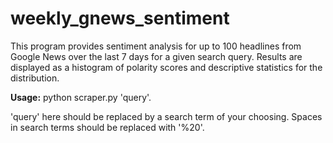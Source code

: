 # weekly_gnews_sentiment

This program provides sentiment analysis for up to 100 headlines from Google News over
the last 7 days for a given search query. Results are displayed as a histogram of polarity
scores and descriptive statistics for the distribution.

**Usage:** python scraper.py 'query'.

'query' here should be replaced by a search term of your choosing. Spaces in search terms
should be replaced with '%20'.
